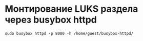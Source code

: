 # Монтирование LUKS раздела через busybox httpd

`sudo busybox httpd -p 8080 -h /home/guest/busybox-httpd/`
